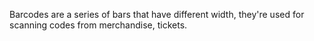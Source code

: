
Barcodes are a series of bars that have different width, they're used for scanning codes from merchandise, tickets.
